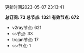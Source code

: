 更新时间2023-05-07 23:13:41

**总订阅: 73**
**总节点: 1321**
**有效节点: 672**
- v2ray节点: 621
- ss节点: 33
- trojan节点: 17
- ssr节点: 1
